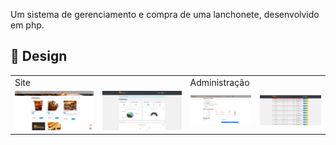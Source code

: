 Um sistema de gerenciamento e compra de uma lanchonete, desenvolvido em php.


## 🎨 Design

<table>
  <tr>
    <td colspan="2">Site</td>
    <td colspan="2">Administração</td>
  </tr>
  <tr>
    <td><img src="./readme/cardapio.png" width=300 /></td><td><img src="./readme/dashboard-admin.png" width=300 /></td>
    <td><img src="./readme/finalizar-pedido.png" width=180 /></td><td><img src="./readme/lista-vendas.png" width=180 /></td>
  </tr>
</table>
